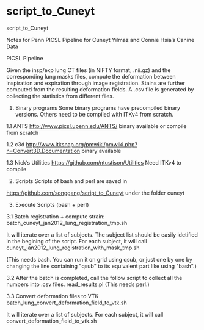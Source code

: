 script_to_Cuneyt
================

script_to_Cuneyt

Notes for Penn PICSL Pipeline for Cuneyt Yilmaz and Connie Hsia’s Canine Data

PICSL Pipeline

Given the insp/exp lung CT files (in NIFTY format, .nii.gz) and the corresponding lung masks files, compute the deformation between inspiration and expiration through image registration. Stains are further computed from the resulting deformation fields. A .csv file is generated by collecting the statistics from different files.

1.	Binary programs
Some binary programs have precompiled binary versions. Others need to be compiled with ITKv4 from scratch.

1.1 ANTS
	http://www.picsl.upenn.edu/ANTS/
	binary available or compile from scratch

1.2	c3d
http://www.itksnap.org/pmwiki/pmwiki.php?n=Convert3D.Documentation
	binary available

1.3	Nick’s Utilities
 https://github.com/ntustison/Utilities
	Need ITKv4 to compile
	
2.	Scripts
Scripts of bash and perl are saved in

https://github.com/songgang/script_to_Cuneyt
under the folder cuneyt

3.	Execute Scripts (bash + perl)

3.1 Batch registration + compute strain:
batch_cuneyt_jan2012_lung_registration_tmp.sh


It will iterate over a list of subjects. The subject list should be easily idetified in the begining of the script. For each subject, it will call 
cuneyt_jan2012_lung_registration_with_mask_tmp.sh

(This needs bash. You can run it on grid using qsub, or just one by one by changing the line containing "qsub" to its equivalent part like using "bash".)

3.2 After the batch is completed, call the follow script to collect all the numbers into .csv files.
	read_results.pl
(This needs perl.)

3.3 Convert deformation files to VTK
batch_lung_convert_deformation_field_to_vtk.sh

It will iterate over a list of subjects. For each subject, it will call
convert_deformation_field_to_vtk.sh


